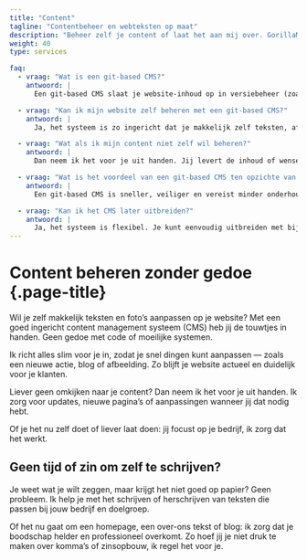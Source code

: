 ```yaml
---
title: "Content"
tagline: "Contentbeheer en webteksten op maat"
description: "Beheer zelf je content of laat het aan mij over. GorillaMade regelt CMS, updates en webteksten die jouw bedrijf helder en professioneel neerzetten."
weight: 40
type: services

faq:
  - vraag: "Wat is een git-based CMS?"
    antwoord: |
      Een git-based CMS slaat je website-inhoud op in versiebeheer (zoals Git). Het is veilig, snel en betrouwbaar. Je bewerkt de content via een eenvoudige online editor.

  - vraag: "Kan ik mijn website zelf beheren met een git-based CMS?"
    antwoord: |
      Ja, het systeem is zo ingericht dat je makkelijk zelf teksten, afbeeldingen of pagina’s kunt aanpassen. Je hebt daar geen technische kennis voor nodig.

  - vraag: "Wat als ik mijn content niet zelf wil beheren?"
    antwoord: |
      Dan neem ik het voor je uit handen. Jij levert de inhoud of wensen aan, en ik zorg dat alles netjes wordt bijgewerkt in het CMS.

  - vraag: "Wat is het voordeel van een git-based CMS ten opzichte van WordPress?"
    antwoord: |
      Een git-based CMS is sneller, veiliger en vereist minder onderhoud. Er is geen database nodig, en alle wijzigingen zijn automatisch versiebaar en terug te draaien.

  - vraag: "Kan ik het CMS later uitbreiden?"
    antwoord: |
      Ja, het systeem is flexibel. Je kunt eenvoudig uitbreiden met bijvoorbeeld een blog, extra pagina’s of meertaligheid, zonder de site opnieuw te bouwen.
---
```


# Content beheren zonder gedoe {.page-title}

Wil je zelf makkelijk teksten en foto’s aanpassen op je website? Met een goed ingericht content management systeem (CMS) heb jij de touwtjes in handen. Geen gedoe met code of moeilijke systemen.

Ik richt alles slim voor je in, zodat je snel dingen kunt aanpassen — zoals een nieuwe actie, blog of afbeelding. Zo blijft je website actueel en duidelijk voor je klanten.

Liever geen omkijken naar je content? Dan neem ik het voor je uit handen. Ik zorg voor updates, nieuwe pagina’s of aanpassingen wanneer jij dat nodig hebt.

Of je het nu zelf doet of liever laat doen: jij focust op je bedrijf, ik zorg dat het werkt.

## Geen tijd of zin om zelf te schrijven?

Je weet wat je wilt zeggen, maar krijgt het niet goed op papier? Geen probleem. Ik help je met het schrijven of herschrijven van teksten die passen bij jouw bedrijf en doelgroep.

Of het nu gaat om een homepage, een over-ons tekst of blog: ik zorg dat je boodschap helder en professioneel overkomt. Zo hoef jij je niet druk te maken over komma’s of zinsopbouw, ik regel het voor je.